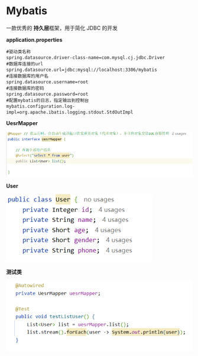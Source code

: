 # Mybatis

一款优秀的 **持久层**框架，用于简化 JDBC 的开发

**application.properties**

```properties
#驱动类名称
spring.datasource.driver-class-name=com.mysql.cj.jdbc.Driver
#数据库连接的url
spring.datasource.url=jdbc:mysql://localhost:3306/mybatis
#连接数据库的用户名
spring.datasource.username=root
#连接数据库的密码
spring.datasource.password=root
#配置mybatis的日志，指定输出到控制台
mybatis.configuration.log-impl=org.apache.ibatis.logging.stdout.StdOutImpl
```

**UesrMapper**

<img src="assets/UserMapper.png" alt="UserMapper"  />

**User**

![User](assets/User.png)

**测试类**

![测试类中实现](assets/测试类中实现.png)